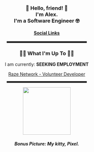 <div align="center">  
  <h3>👋 Hello, friend! 👋<br>I'm Alex.<br>I'm a Software Engineer 🤓</h3>

  <h4> <a href="https://linktr.ee/biczak">Social Links</a> </h4>

  <hr width="50%" style="height:5px;">
  
  <h3>🧑‍💻 What I'm Up To 🧑‍💻</h3>
  <p>
    <p>I am currently: <b>SEEKING EMPLOYMENT</b></p>
    <a href="https://www.trackyserver.com/server/raze-network-roleplay-664471">Raze Network - Volunteer Developer</a><br>
  </p>
  
   <hr width="50%" style="height:5px;">
  
  <img src="https://i.imgur.com/i7FClpu.jpeg" width="150"></a><br><h5>Bonus Picture: My kitty, Pixel.
</div>
